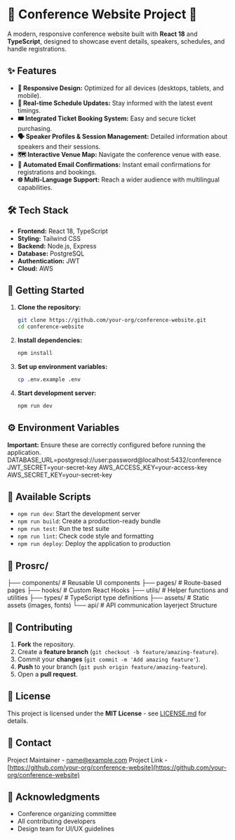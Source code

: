 # 🎤 Conference Website Project 🚀

A modern, responsive conference website built with **React 18** and **TypeScript**, designed to showcase event details, speakers, schedules, and handle registrations.

## ✨ Features

-   **📱 Responsive Design:** Optimized for all devices (desktops, tablets, and mobile).
-   **📅 Real-time Schedule Updates:** Stay informed with the latest event timings.
-   **🎟️ Integrated Ticket Booking System:** Easy and secure ticket purchasing.
-   **🗣️ Speaker Profiles & Session Management:** Detailed information about speakers and their sessions.
-   **🗺️ Interactive Venue Map:** Navigate the conference venue with ease.
-   **📧 Automated Email Confirmations:** Instant email confirmations for registrations and bookings.
-   **🌐 Multi-Language Support:** Reach a wider audience with multilingual capabilities.

## 🛠️ Tech Stack

-   **Frontend:** React 18, TypeScript
-   **Styling:** Tailwind CSS
-   **Backend:** Node.js, Express
-   **Database:** PostgreSQL
-   **Authentication:** JWT
-   **Cloud:** AWS

## 🚀 Getting Started

1.  **Clone the repository:**
    ```bash
    git clone https://github.com/your-org/conference-website.git
    cd conference-website
    ```

2.  **Install dependencies:**
    ```bash
    npm install
    ```

3.  **Set up environment variables:**
    ```bash
    cp .env.example .env
    ```

4.  **Start development server:**
    ```bash
    npm run dev
    ```

## ⚙️ Environment Variables

**Important:** Ensure these are correctly configured before running the application.
DATABASE_URL=postgresql://user:password@localhost:5432/conference
JWT_SECRET=your-secret-key
AWS_ACCESS_KEY=your-access-key
AWS_SECRET_KEY=your-secret-key

## 📜 Available Scripts

-   `npm run dev`: Start the development server
-   `npm run build`: Create a production-ready bundle
-   `npm run test`: Run the test suite
-   `npm run lint`: Check code style and formatting
-   `npm run deploy`: Deploy the application to production

## 📁 Prosrc/
├── components/ # Reusable UI components
├── pages/ # Route-based pages
├── hooks/ # Custom React Hooks
├── utils/ # Helper functions and utilities
├── types/ # TypeScript type definitions
├── assets/ # Static assets (images, fonts)
└── api/ # API communication layerject Structure

## 🤝 Contributing

1.  **Fork** the repository.
2.  Create a **feature branch** (`git checkout -b feature/amazing-feature`).
3.  Commit your **changes** (`git commit -m 'Add amazing feature'`).
4.  **Push** to your branch (`git push origin feature/amazing-feature`).
5.  Open a **pull request**.

## 📄 License

This project is licensed under the **MIT License** - see [LICENSE.md](LICENSE.md) for details.

## 📧 Contact

Project Maintainer - [name@example.com](mailto:name@example.com)
Project Link - [https://github.com/your-org/conference-website](https://github.com/your-org/conference-website)

## 🙏 Acknowledgments

-   Conference organizing committee
-   All contributing developers
-   Design team for UI/UX guidelines

